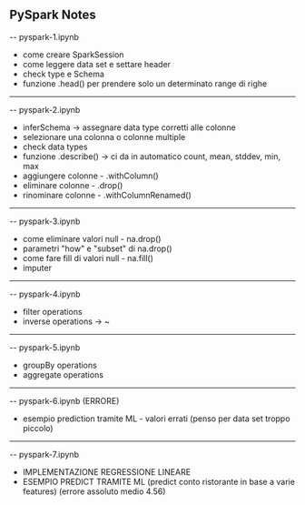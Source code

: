 ## PySpark Notes

-- pyspark-1.ipynb
- come creare SparkSession
- come leggere data set e settare header
- check type e Schema
- funzione .head() per prendere solo un determinato range di righe

-------------------------------------------------------------------------------

-- pyspark-2.ipynb
- inferSchema -> assegnare data type corretti alle colonne
- selezionare una colonna o colonne multiple
- check data types
- funzione .describe() -> ci da in automatico count, mean, stddev, min, max
- aggiungere colonne - .withColumn()
- eliminare colonne - .drop()
- rinominare colonne - .withColumnRenamed()

-------------------------------------------------------------------------------

-- pyspark-3.ipynb
- come eliminare valori null - na.drop()
- parametri "how" e "subset" di na.drop()
- come fare fill di valori null - na.fill()
- imputer

-------------------------------------------------------------------------------

-- pyspark-4.ipynb
- filter operations
- inverse operations -> ~

-------------------------------------------------------------------------------

-- pyspark-5.ipynb
- groupBy operations
- aggregate operations

-------------------------------------------------------------------------------

-- pyspark-6.ipynb (ERRORE)
- esempio prediction tramite ML - valori errati (penso per data set troppo piccolo)

-------------------------------------------------------------------------------

-- pyspark-7.ipynb
- IMPLEMENTAZIONE REGRESSIONE LINEARE
- ESEMPIO PREDICT TRAMITE ML
  (predict conto ristorante in base a varie features)
  (errore assoluto medio 4.56)





